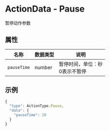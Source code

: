 # ActionData - Pause

暂停动作参数

## 属性

| 名称        | 数据类型 | 说明                               |
| ----------- | -------- | ---------------------------------- |
| `pauseTime` | number   | 暂停时间，单位：秒<br/>0表示不暂停 |

## 示例

```typescript
{
  "type": ActionType.Pause,
  "data": {
    "pauseTime": 20
  }
}
```

